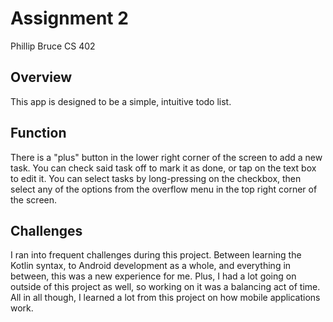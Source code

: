 # Assignment 2

Phillip Bruce
CS 402

## Overview

This app is designed to be a simple, intuitive todo list.

## Function

There is a "plus" button in the lower right corner of the screen to add a new task. You can check said task off to mark it as done, or tap on the text box to edit it. You can select tasks by long-pressing on the checkbox, then select any of the options from the overflow menu in the top right corner of the screen.

## Challenges

I ran into frequent challenges during this project. Between learning the Kotlin syntax, to Android development as a whole, and everything in between, this was a new experience for me. Plus, I had a lot going on outside of this project as well, so working on it was a balancing act of time. All in all though, I learned a lot from this project on how mobile applications work.
